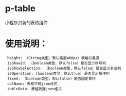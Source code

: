# p-table
小程序封装的表格组件


# 使用说明：
	 height: （String类型，默认高度400px）表格的高度
     isShowId: （boolean类型，默认false）是否显示序号列 
     isShowSelection: （boolean类型，默认false）是否显示多选列
     isOperation: (boolean类型，默认true) 是否显示操作列
     fixed: （boolean类型，默认false）是否固定首行
     colName: 表格字段json格式
     tableData: 表格数据json格式